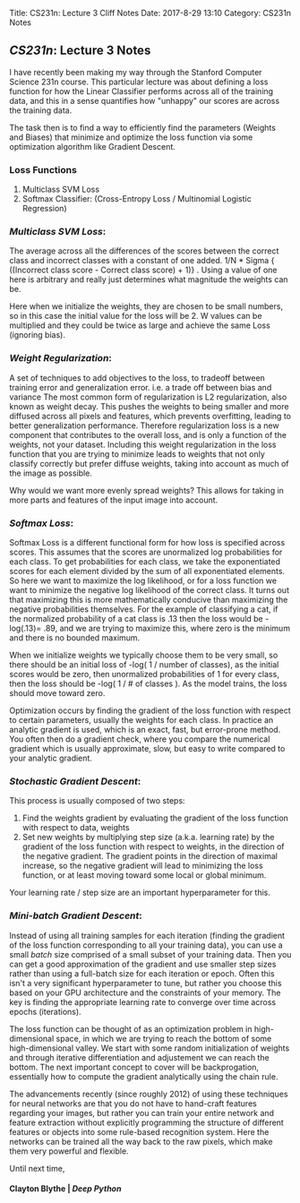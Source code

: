 Title: CS231n: Lecture 3 Cliff Notes
Date: 2017-8-29 13:10
Category: CS231n Notes

## *CS231n*: Lecture 3 Notes


I have recently been making my way through the Stanford Computer Science 231n course. This particular lecture
was about defining a loss function for how the Linear Classifier performs across all of the training data,
and this in a sense quantifies how "unhappy" our scores are across the training data.

The task then is to find a way to efficiently find the parameters (Weights and Biases) that minimize and optimize the loss function via some optimization algorithm like Gradient Descent.

### Loss Functions
1. Multiclass SVM Loss
2. Softmax Classifier: (Cross-Entropy Loss / Multinomial Logistic Regression)


### *Multiclass SVM Loss*:

 The average across all the differences of the scores between the correct class and incorrect classes with a constant of one added. 1/N * Sigma { ((Incorrect class score  - Correct class score) + 1)} . Using a value of one here is
arbitrary and really just determines what magnitude the weights can be.

Here when we initialize the weights, they are chosen to be small numbers, so in this case the initial value for the loss will be 2. W values can be multiplied and they could be twice as large and achieve the same Loss (ignoring bias).

### *Weight Regularization*:

 A set of techniques to add objectives to the loss, to tradeoff between training error and generalization error. i.e. a trade off between bias and variance 
The most common form of regularization is L2 regularization, also known as weight decay. This pushes the weights to being smaller and more diffused across all pixels and features, which prevents overfitting, leading to better generalization performance.
Therefore regularization loss is a new component that contributes to the overall loss, and is only a function of the weights, not your dataset.
Including this weight regularization in the loss function that you are trying to minimize leads to weights that not only classify correctly but prefer diffuse weights, taking into account as much of the image as possible.

Why would we want more evenly spread weights? This allows for taking in more parts and features of the input image into account.

### *Softmax Loss*:
Softmax Loss is a different functional form for how loss is specified across scores. This assumes that the scores are unormalized log probabilities for each class. To get probabilities for each class,
we take the exponentiated scores for each element divided by the sum of all exponentiated elements. So here we want to maximize the log likelihood, or for a loss function we want to
minimize the negative log likelihood of the correct class. It turns out that maximizing this is more mathematically conducive than maximizing the negative probabilities themselves.
For the example of classifying a cat, if the normalized probability of a cat class is .13 then the loss would be -log(.13)= .89, and we are trying to maximize this, where zero is the minimum and there is no bounded maximum.

When we initialize weights we typically choose them to be very small, so there should be an initial loss of -log( 1 / number of classes), as the initial scores would be zero, then unormalized probabilities of 1 for every class, then
the loss should be -log( 1 / # of classes ). As the model trains, the loss should move toward zero.

Optimization occurs by finding the gradient of the loss function with respect to certain parameters, usually the weights for each class. In practice an analytic gradient is used, which is an exact, fast, but error-prone method.
You often then do a gradient check, where you compare the numerical gradient which is usually approximate, slow, but easy to write compared to your analytic gradient.

### *Stochastic Gradient Descent*:
This process is usually composed of two steps:
  1. Find the weights gradient by evaluating the gradient of the loss function with respect to data, weights
  2. Set new weights by multiplying step size (a.k.a. learning rate) by the gradient of the loss function with respect to weights, in the direction of the negative gradient. The gradient points in the direction of maximal increase, so the negative gradient will lead to minimizing the loss function, or at least moving toward some local or global minimum.

Your learning rate / step size are an important hyperparameter for this.

### *Mini-batch Gradient Descent*:
Instead of using all training samples for each iteration (finding the gradient of the loss function corresponding to all your training data), you can use a small *batch* size comprised of a small subset of your training data. Then you can get a good approximation of the gradient and use smaller step sizes rather than using a full-batch size for each iteration or epoch.
Often this isn't a very significant hyperparameter to tune, but rather you choose this based on your GPU architecture and the constraints of your memory.
The key is finding the appropriate learning rate to converge over time across epochs (iterations).

The loss function can be thought of as an optimization problem in high-dimensional space, in which we are trying to reach the bottom of some high-dimensional valley. We start with some random initialization of weights and through iterative differentiation and adjustement we can reach the bottom. The next important concept to cover will be backprogation, essentially how to compute the gradient analytically using the chain rule. 


The advancements recently (since roughly 2012) of using these techniques for neural networks are that you do not have to hand-craft features regarding your images, but rather you can train your entire network and feature
extraction without explicitly programming the structure of different features or objects into some rule-based recognition system. Here the networks can be trained all the way back to the raw pixels, which make them very powerful and flexible.


Until next time,
#### Clayton Blythe | *Deep Python*
